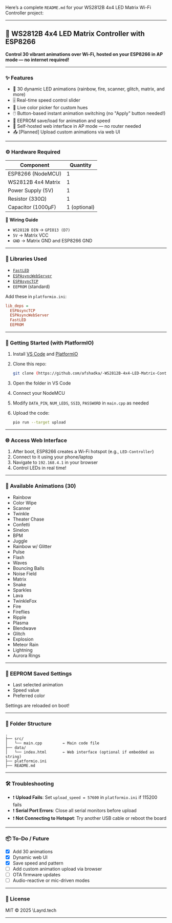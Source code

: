 Here’s a complete `README.md` for your WS2812B 4x4 LED Matrix Wi-Fi Controller project:

---

## 🧠 WS2812B 4x4 LED Matrix Controller with ESP8266

**Control 30 vibrant animations over Wi-Fi, hosted on your ESP8266 in AP mode — no internet required!**

---

### ✨ Features

* 🌈 30 dynamic LED animations (rainbow, fire, scanner, glitch, matrix, and more)
* 🎚️ Real-time speed control slider
* 🎨 Live color picker for custom hues
* 🖱️ Button-based instant animation switching (no "Apply" button needed!)
* 💾 EEPROM save/load for animation and speed
* 📡 Self-hosted web interface in AP mode — no router needed
* 📤 \[Planned] Upload custom animations via web UI

---

### ⚙️ Hardware Required

| Component          | Quantity     |
| ------------------ | ------------ |
| ESP8266 (NodeMCU)  | 1            |
| WS2812B 4x4 Matrix | 1            |
| Power Supply (5V)  | 1            |
| Resistor (330Ω)    | 1            |
| Capacitor (1000μF) | 1 (optional) |

📌 **Wiring Guide**

* `WS2812B DIN` → `GPIO13 (D7)`
* `5V` → Matrix VCC
* `GND` → Matrix GND and ESP8266 GND

---

### 🧰 Libraries Used

* [`FastLED`](https://github.com/FastLED/FastLED)
* [`ESPAsyncWebServer`](https://github.com/me-no-dev/ESPAsyncWebServer)
* [`ESPAsyncTCP`](https://github.com/me-no-dev/ESPAsyncTCP)
* `EEPROM` (standard)

Add these in `platformio.ini`:

```ini
lib_deps =
  ESPAsyncTCP
  ESPAsyncWebServer
  FastLED
  EEPROM
```

---

### 🚀 Getting Started (with PlatformIO)

1. Install [VS Code](https://code.visualstudio.com/) and [PlatformIO](https://platformio.org/)
2. Clone this repo:

   ```bash
   git clone (https://github.com/afshadka/-WS2812B-4x4-LED-Matrix-Controller-with-ESP82666/)
   ```
3. Open the folder in VS Code
4. Connect your NodeMCU
5. Modify `DATA_PIN`, `NUM_LEDS`, `SSID`, `PASSWORD` in `main.cpp` as needed
6. Upload the code:

   ```bash
   pio run --target upload
   ```

---

### 🌐 Access Web Interface

1. After boot, ESP8266 creates a Wi-Fi hotspot (e.g., `LED-Controller`)
2. Connect to it using your phone/laptop
3. Navigate to `192.168.4.1` in your browser
4. Control LEDs in real time!

---

### 🧪 Available Animations (30)

* Rainbow
* Color Wipe
* Scanner
* Twinkle
* Theater Chase
* Confetti
* Sinelon
* BPM
* Juggle
* Rainbow w/ Glitter
* Pulse
* Flash
* Waves
* Bouncing Balls
* Noise Field
* Matrix
* Snake
* Sparkles
* Lava
* TwinkleFox
* Fire
* Fireflies
* Ripple
* Plasma
* Blendwave
* Glitch
* Explosion
* Meteor Rain
* Lightning
* Aurora Rings

---

### 💾 EEPROM Saved Settings

* Last selected animation
* Speed value
* Preferred color

Settings are reloaded on boot!

---

### 🧱 Folder Structure

```
.
├── src/
│   └── main.cpp         ← Main code file
├── data/
│   └── index.html       ← Web interface (optional if embedded as string)
├── platformio.ini
├── README.md
```

---

### 🛠️ Troubleshooting

* ❗ **Upload Fails**: Set `upload_speed = 57600` in `platformio.ini` if 115200 fails
* ❗ **Serial Port Errors**: Close all serial monitors before upload
* ❗ **Not Connecting to Hotspot**: Try another USB cable or reboot the board

---

### 📦 To-Do / Future

* [x] Add 30 animations
* [x] Dynamic web UI
* [x] Save speed and pattern
* [ ] Add custom animation upload via browser
* [ ] OTA firmware updates
* [ ] Audio-reactive or mic-driven modes

---

### 📜 License

MIT © 2025 \Layrd.tech

---


